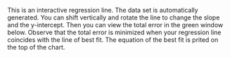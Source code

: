 This is an interactive regression line. The data set is automatically generated.
You can shift vertically and rotate the line to change the slope and the y-intercept.
Then you can view the total error in the green window below.
Observe that the total error is minimized when your regression line coincides with the line of best fit.
The equation of the best fit is prited on the top of the chart.
